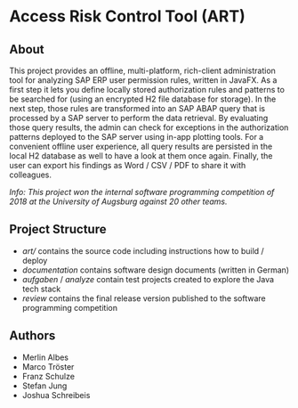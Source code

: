# Access Risk Control Tool (ART)

## About
This project provides an offline, multi-platform, rich-client administration tool for analyzing SAP ERP user permission rules, written in JavaFX. As a first step it lets you define locally stored authorization rules and patterns to be searched for (using an encrypted H2 file database for storage). In the next step, those rules are transformed into an SAP ABAP query that is processed by a SAP server to perform the data retrieval. By evaluating those query results, the admin can check for exceptions in the authorization patterns deployed to the SAP server using in-app plotting tools. For a convenient offline user experience, all query results are persisted in the local H2 database as well to have a look at them once again. Finally, the user can export his findings as Word / CSV / PDF to share it with colleagues.

*Info: This project won the internal software programming competition of 2018 at the University of Augsburg against 20 other teams.*

## Project Structure
- *art/* contains the source code including instructions how to build / deploy
- *documentation* contains software design documents (written in German)
- *aufgaben* / *analyze* contain test projects created to explore the Java tech stack
- *review* contains the final release version published to the software programming competition

## Authors
- Merlin Albes
- Marco Tröster
- Franz Schulze
- Stefan Jung
- Joshua Schreibeis
